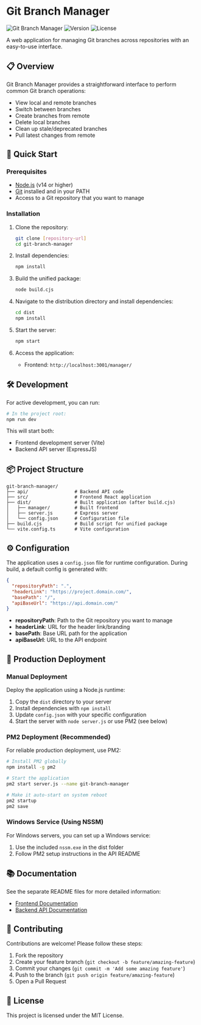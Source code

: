 
# Git Branch Manager

![Git Branch Manager](https://img.shields.io/badge/Branch-Manager-blue)
![Version](https://img.shields.io/badge/version-1.0.0-green)
![License](https://img.shields.io/badge/license-MIT-blue)

A web application for managing Git branches across repositories with an easy-to-use interface.

## 📋 Overview

Git Branch Manager provides a straightforward interface to perform common Git branch operations:

- View local and remote branches
- Switch between branches
- Create branches from remote
- Delete local branches
- Clean up stale/deprecated branches
- Pull latest changes from remote

## 🚀 Quick Start

### Prerequisites

- [Node.js](https://nodejs.org/) (v14 or higher)
- [Git](https://git-scm.com/) installed and in your PATH
- Access to a Git repository that you want to manage

### Installation

1. Clone the repository:
   ```bash
   git clone [repository-url]
   cd git-branch-manager
   ```

2. Install dependencies:
   ```bash
   npm install
   ```

3. Build the unified package:
   ```bash
   node build.cjs
   ```

4. Navigate to the distribution directory and install dependencies:
   ```bash
   cd dist
   npm install
   ```

5. Start the server:
   ```bash
   npm start
   ```

6. Access the application:
   - Frontend: `http://localhost:3001/manager/`

## 🛠️ Development

For active development, you can run:

```bash
# In the project root:
npm run dev
```

This will start both:
- Frontend development server (Vite)
- Backend API server (ExpressJS)

## 📦 Project Structure

```
git-branch-manager/
├── api/                 # Backend API code
├── src/                 # Frontend React application
├── dist/                # Built application (after build.cjs)
│   ├── manager/         # Built frontend
│   ├── server.js        # Express server
│   └── config.json      # Configuration file
├── build.cjs            # Build script for unified package
└── vite.config.ts       # Vite configuration
```

## ⚙️ Configuration

The application uses a `config.json` file for runtime configuration. During build, a default config is generated with:

```json
{
  "repositoryPath": ".",
  "headerLink": "https://project.domain.com/",
  "basePath": "/",
  "apiBaseUrl": "https://api.domain.com/"
}
```

- **repositoryPath**: Path to the Git repository you want to manage
- **headerLink**: URL for the header link/branding
- **basePath**: Base URL path for the application
- **apiBaseUrl**: URL to the API endpoint

## 🔧 Production Deployment

### Manual Deployment

Deploy the application using a Node.js runtime:

1. Copy the `dist` directory to your server
2. Install dependencies with `npm install`
3. Update `config.json` with your specific configuration
4. Start the server with `node server.js` or use PM2 (see below)

### PM2 Deployment (Recommended)

For reliable production deployment, use PM2:

```bash
# Install PM2 globally
npm install -g pm2

# Start the application
pm2 start server.js --name git-branch-manager

# Make it auto-start on system reboot
pm2 startup
pm2 save
```

### Windows Service (Using NSSM)

For Windows servers, you can set up a Windows service:

1. Use the included `nssm.exe` in the dist folder
2. Follow PM2 setup instructions in the API README

## 📚 Documentation

See the separate README files for more detailed information:

- [Frontend Documentation](src/README.md)
- [Backend API Documentation](api/README.md)

## 🤝 Contributing

Contributions are welcome! Please follow these steps:

1. Fork the repository
2. Create your feature branch (`git checkout -b feature/amazing-feature`)
3. Commit your changes (`git commit -m 'Add some amazing feature'`)
4. Push to the branch (`git push origin feature/amazing-feature`)
5. Open a Pull Request

## 📝 License

This project is licensed under the MIT License.
